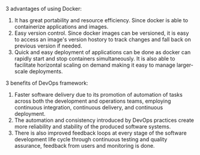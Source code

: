 3 advantages of using Docker:

1. It has great portability and resource efficiency. Since docker is able to containerize applications and images.
2. Easy version control. Since docker images can be versioned, it is easy to access an image's version hostory to track changes and fall back on previous version if needed.
3. Quick and easy deployment of applications can be done as docker can rapidly start and stop containers simultaneously. It is also able to facilitate horizontal scaling on demand making it easy to manage larger-scale deployments.


3 benefits of DevOps framework:

1. Faster software delivery due to its promotion of automation of tasks across both the development and operations teams, employing continuous integration, continuous delivery, and continuous deployment.
2. The automation and consistency introduced by DevOps practices create more reliability and stability of the produced software systems. 
3. There is also improved feedback loops at every stage of the software development life cycle through continuous testing and quality assurance, feedback from users and monitoring is done. 